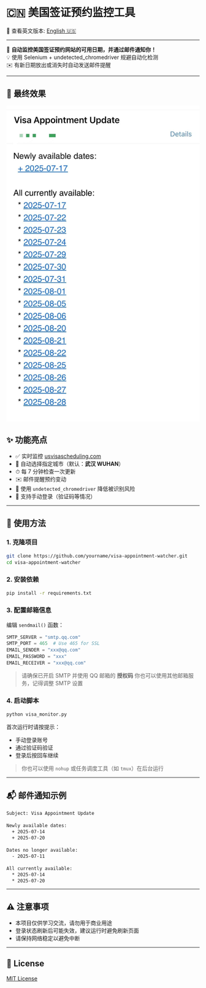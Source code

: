 # 🇨🇳 美国签证预约监控工具

📖 查看英文版本: [English 🇺🇸](./README.md)

---

📅 **自动监控美国签证预约网站的可用日期，并通过邮件通知你！**  
💡 使用 Selenium + undetected_chromedriver 规避自动化检测  
✉️ 有新日期放出或消失时自动发送邮件提醒

---

## 🚀 最终效果
![最终效果](assert/final.jpg)

## ✨ 功能亮点

- ✅ 实时监控 [usvisascheduling.com](https://www.usvisascheduling.com)
- 📌 自动选择指定城市（默认：**武汉 WUHAN**）
- ⏱ 每 7 分钟检查一次更新
- ✉️ 邮件提醒预约变动
- 🧩 使用 `undetected_chromedriver` 降低被识别风险
- 🧪 支持手动登录（验证码等情况）

---

## 🚀 使用方法

### 1. 克隆项目

```bash
git clone https://github.com/yourname/visa-appointment-watcher.git
cd visa-appointment-watcher
```

### 2. 安装依赖

```bash
pip install -r requirements.txt
```

### 3. 配置邮箱信息

编辑 `sendmail()` 函数：

```python
SMTP_SERVER = "smtp.qq.com"
SMTP_PORT = 465  # Use 465 for SSL
EMAIL_SENDER = "xxx@qq.com"
EMAIL_PASSWORD = "xxx"
EMAIL_RECEIVER = "xxx@qq.com"
```

> 请确保已开启 SMTP 并使用 QQ 邮箱的 **授权码**
> 你也可以使用其他邮箱服务，记得调整 SMTP 设置

### 4. 启动脚本

```bash
python visa_monitor.py
```

首次运行时请按提示：

- 手动登录账号
- 通过验证码验证
- 登录后按回车继续

> 你也可以使用 `nohup` 或任务调度工具（如 `tmux`）在后台运行
---

## 📬 邮件通知示例

```
Subject: Visa Appointment Update

Newly available dates:
  + 2025-07-14
  + 2025-07-20

Dates no longer available:
  - 2025-07-11

All currently available:
  * 2025-07-14
  * 2025-07-20
```

---

## ⚠️ 注意事项

- 本项目仅供学习交流，请勿用于商业用途
- 登录状态刷新后可能失效，建议运行时避免刷新页面
- 请保持网络稳定以避免中断

---

## 📄 License

[MIT License](./LICENSE)
